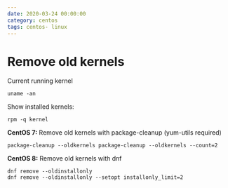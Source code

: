 ```yaml
--- 
date: 2020-03-24 00:00:00
category: centos
tags: centos- linux
---
```

# Remove old kernels

Current running kernel

    uname -an

Show installed kernels:
    
    rpm -q kernel

<b>CentOS 7:</b> 
Remove old kernels with package-cleanup (yum-utils required)

    package-cleanup --oldkernels package-cleanup --oldkernels --count=2

<b>CentOS 8:</b> Remove old kernels with dnf

    dnf remove --oldinstallonly
    dnf remove --oldinstallonly --setopt installonly_limit=2
